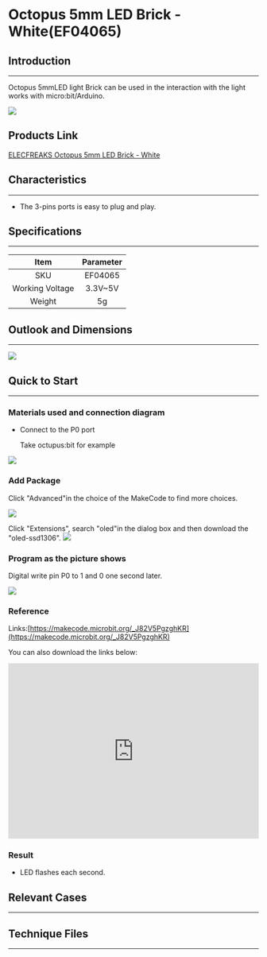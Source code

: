 # Octopus 5mm LED Brick - White(EF04065)

## Introduction
---
Octopus 5mmLED light Brick can be used in the interaction with the light works with micro:bit/Arduino.

 ![](./images/FJgPKrD.jpg)
 
## Products Link

[ELECFREAKS Octopus 5mm LED Brick - White](https://www.elecfreaks.com/elecfreaks-octopus-5mm-led-brick-white.html)


## Characteristics
---

- The 3-pins ports is easy to plug and play.

## Specifications
---

Item | Parameter 
:-: | :-: 
SKU|EF04065
Working Voltage|3.3V~5V
Weight|5g


## Outlook and Dimensions
---

 ![](./images/G7swW1F.png)

## Quick to Start
---
### Materials used and connection diagram

- Connect to the P0 port 

  Take octupus:bit for example

![](./images/n43XoAW.jpg)

### Add Package
Click "Advanced"in the choice of the MakeCode to find more choices.

![](./images/smtcNoB.png)

Click "Extensions", search "oled"in the dialog box and then download the "oled-ssd1306".
![](./images/VGSLRXB.png)

### Program as the picture shows
Digital write pin P0 to 1 and 0 one second later.

![](./images/AAzv9pn.png)

### Reference

Links:[https://makecode.microbit.org/_J82V5PgzghKR](https://makecode.microbit.org/_J82V5PgzghKR)

You can also download the links below:

<div style="position:relative;height:0;padding-bottom:70%;overflow:hidden;"><iframe style="position:absolute;top:0;left:0;width:100%;height:100%;" src="https://makecode.microbit.org/#pub:_J82V5PgzghKR" frameborder="0" sandbox="allow-popups allow-forms allow-scripts allow-same-origin"></iframe></div>  


### Result

- LED flashes each second.

## Relevant Cases
---

## Technique Files
---
